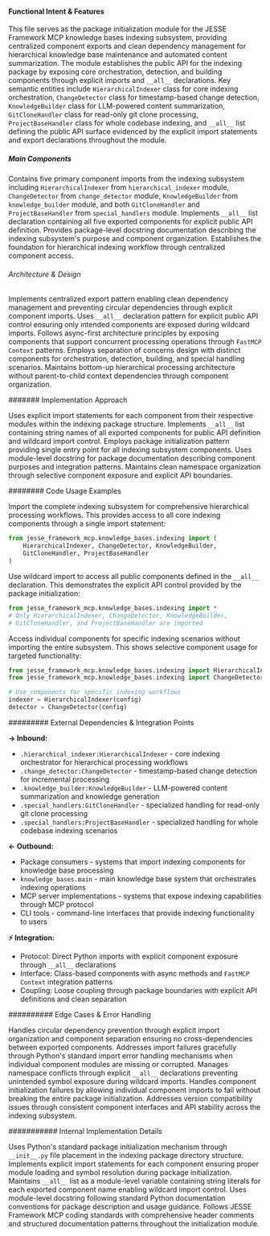 <!-- CACHE_METADATA_START -->
<!-- Source File: {PROJECT_ROOT}/jesse-framework-mcp/jesse_framework_mcp/knowledge_bases/indexing/__init__.py -->
<!-- Cached On: 2025-07-04T00:51:31.318742 -->
<!-- Source Modified: 2025-07-01T12:07:56.905541 -->
<!-- Cache Version: 1.0 -->
<!-- CACHE_METADATA_END -->

#### Functional Intent & Features

This file serves as the package initialization module for the JESSE Framework MCP knowledge bases indexing subsystem, providing centralized component exports and clean dependency management for hierarchical knowledge base maintenance and automated content summarization. The module establishes the public API for the indexing package by exposing core orchestration, detection, and building components through explicit imports and `__all__` declarations. Key semantic entities include `HierarchicalIndexer` class for core indexing orchestration, `ChangeDetector` class for timestamp-based change detection, `KnowledgeBuilder` class for LLM-powered content summarization, `GitCloneHandler` class for read-only git clone processing, `ProjectBaseHandler` class for whole codebase indexing, and `__all__` list defining the public API surface evidenced by the explicit import statements and export declarations throughout the module.

##### Main Components

Contains five primary component imports from the indexing subsystem including `HierarchicalIndexer` from `hierarchical_indexer` module, `ChangeDetector` from `change_detector` module, `KnowledgeBuilder` from `knowledge_builder` module, and both `GitCloneHandler` and `ProjectBaseHandler` from `special_handlers` module. Implements `__all__` list declaration containing all five exported components for explicit public API definition. Provides package-level docstring documentation describing the indexing subsystem's purpose and component organization. Establishes the foundation for hierarchical indexing workflow through centralized component access.

###### Architecture & Design

Implements centralized export pattern enabling clean dependency management and preventing circular dependencies through explicit component imports. Uses `__all__` declaration pattern for explicit public API control ensuring only intended components are exposed during wildcard imports. Follows async-first architecture principles by exposing components that support concurrent processing operations through `FastMCP Context` patterns. Employs separation of concerns design with distinct components for orchestration, detection, building, and special handling scenarios. Maintains bottom-up hierarchical processing architecture without parent-to-child context dependencies through component organization.

####### Implementation Approach

Uses explicit import statements for each component from their respective modules within the indexing package structure. Implements `__all__` list containing string names of all exported components for public API definition and wildcard import control. Employs package initialization pattern providing single entry point for all indexing subsystem components. Uses module-level docstring for package documentation describing component purposes and integration patterns. Maintains clean namespace organization through selective component exposure and explicit API boundaries.

######## Code Usage Examples

Import the complete indexing subsystem for comprehensive hierarchical processing workflows. This provides access to all core indexing components through a single import statement:

```python
from jesse_framework_mcp.knowledge_bases.indexing import (
    HierarchicalIndexer, ChangeDetector, KnowledgeBuilder,
    GitCloneHandler, ProjectBaseHandler
)
```

Use wildcard import to access all public components defined in the `__all__` declaration. This demonstrates the explicit API control provided by the package initialization:

```python
from jesse_framework_mcp.knowledge_bases.indexing import *
# Only HierarchicalIndexer, ChangeDetector, KnowledgeBuilder, 
# GitCloneHandler, and ProjectBaseHandler are imported
```

Access individual components for specific indexing scenarios without importing the entire subsystem. This shows selective component usage for targeted functionality:

```python
from jesse_framework_mcp.knowledge_bases.indexing import HierarchicalIndexer
from jesse_framework_mcp.knowledge_bases.indexing import ChangeDetector

# Use components for specific indexing workflows
indexer = HierarchicalIndexer(config)
detector = ChangeDetector(config)
```

######### External Dependencies & Integration Points

**→ Inbound:**

- `.hierarchical_indexer:HierarchicalIndexer` - core indexing orchestrator for hierarchical processing workflows
- `.change_detector:ChangeDetector` - timestamp-based change detection for incremental processing
- `.knowledge_builder:KnowledgeBuilder` - LLM-powered content summarization and knowledge generation
- `.special_handlers:GitCloneHandler` - specialized handling for read-only git clone processing
- `.special_handlers:ProjectBaseHandler` - specialized handling for whole codebase indexing scenarios

**← Outbound:**

- Package consumers - systems that import indexing components for knowledge base processing
- `knowledge_bases.main` - main knowledge base system that orchestrates indexing operations
- MCP server implementations - systems that expose indexing capabilities through MCP protocol
- CLI tools - command-line interfaces that provide indexing functionality to users

**⚡ Integration:**

- Protocol: Direct Python imports with explicit component exposure through `__all__` declarations
- Interface: Class-based components with async methods and `FastMCP Context` integration patterns
- Coupling: Loose coupling through package boundaries with explicit API definitions and clean separation

########## Edge Cases & Error Handling

Handles circular dependency prevention through explicit import organization and component separation ensuring no cross-dependencies between exported components. Addresses import failures gracefully through Python's standard import error handling mechanisms when individual component modules are missing or corrupted. Manages namespace conflicts through explicit `__all__` declarations preventing unintended symbol exposure during wildcard imports. Handles component initialization failures by allowing individual component imports to fail without breaking the entire package initialization. Addresses version compatibility issues through consistent component interfaces and API stability across the indexing subsystem.

########### Internal Implementation Details

Uses Python's standard package initialization mechanism through `__init__.py` file placement in the indexing package directory structure. Implements explicit import statements for each component ensuring proper module loading and symbol resolution during package initialization. Maintains `__all__` list as a module-level variable containing string literals for each exported component name enabling wildcard import control. Uses module-level docstring following standard Python documentation conventions for package description and usage guidance. Follows JESSE Framework MCP coding standards with comprehensive header comments and structured documentation patterns throughout the initialization module.